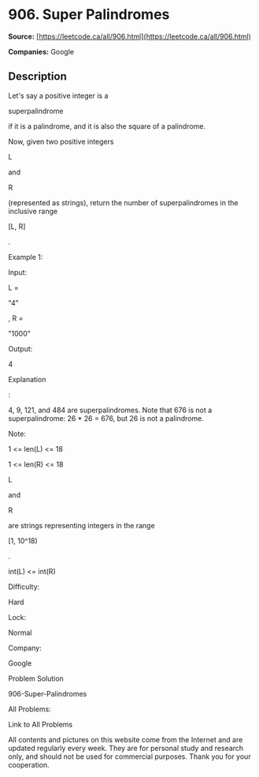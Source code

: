 # 906. Super Palindromes

**Source:** [https://leetcode.ca/all/906.html](https://leetcode.ca/all/906.html)

**Companies:** Google

## Description

Let's say a positive integer is a

superpalindrome

if it is a
        palindrome, and it is also the square of a palindrome.

Now, given two positive integers

L

and

R

(represented as
        strings), return the number of superpalindromes in the inclusive range

[L, R]

.

Example 1:

Input:

L =

"4"

, R =

"1000"

Output:

4

Explanation

:

4, 9, 121, and 484 are superpalindromes.
Note that 676 is not a superpalindrome: 26 * 26 = 676, but 26 is not a palindrome.

Note:

1 <= len(L) <= 18

1 <= len(R) <= 18

L

and

R

are strings representing integers in the range

[1,
            10^18)

.

int(L) <= int(R)

Difficulty:

Hard

Lock:

Normal

Company:

Google

Problem Solution

906-Super-Palindromes

All Problems:

Link to All Problems

All contents and pictures on this website come from the Internet and are updated regularly every week. They are for personal study and research only, and should not be used for commercial purposes. Thank you for your cooperation.

